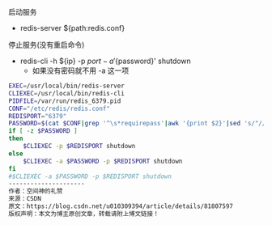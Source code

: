 启动服务

- redis-server ${path:redis.conf}

停止服务(没有重启命令)

- redis-cli -h ${ip} -p ${port} -a '${password}'  shutdown
  - 如果没有密码就不用 -a 这一项

```bash
EXEC=/usr/local/bin/redis-server
CLIEXEC=/usr/local/bin/redis-cli
PIDFILE=/var/run/redis_6379.pid
CONF="/etc/redis/redis.conf"
REDISPORT="6379"
PASSWORD=$(cat $CONF|grep '^\s*requirepass'|awk '{print $2}'|sed 's/"//g')
if [ -z $PASSWORD ]
then 
    $CLIEXEC -p $REDISPORT shutdown
else
    $CLIEXEC -a $PASSWORD -p $REDISPORT shutdown
fi
#$CLIEXEC -a $PASSWORD -p $REDISPORT shutdown
--------------------- 
作者：空间神的礼赞 
来源：CSDN 
原文：https://blog.csdn.net/u010309394/article/details/81807597 
版权声明：本文为博主原创文章，转载请附上博文链接！
```